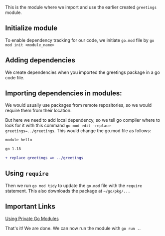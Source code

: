 This is the module where we import and use the earlier created `greetings` module.

## Initialize module
To enable dependency tracking for our code, we initiate `go.mod` file by `go mod init <module_name>`

## Adding dependencies
We create dependencies when you imported the greetings package in a go code file.

## Importing dependencies in modules: 

We would usually use packages from remote repositories, so we would require them from their location.

But here we need to add local dependency, so we tell go compiler where to look for it with this command `go mod edit -replace greetings=../greetings`. This would change the go.mod file as follows: 

```diff
module hello

go 1.18

+ replace greetings => ../greetings
```

## Using `require`
Then we run `go mod tidy` to update the `go.mod` file with the `require` statement.
This also downloads the package at `~/go/pkg/...`

## Important Links
[Using Private Go Modules](https://www.digitalocean.com/community/tutorials/how-to-use-a-private-go-module-in-your-own-project)

That's it! We are done. We can now run the module with `go run .`.